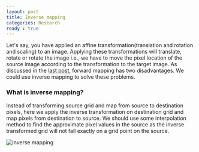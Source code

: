 ```yaml
---
layout: post
title: Inverse mapping
categories: Research
ready : true
---
```


Let's say, you have applied an affine transformation(translation and rotation and scaling) to an image. Applying these transformations will translate, rotate or rotate the image i.e., we have to move the pixel location of the source image according to the transformation to the target image. As discussed in the [last post](blog/research/forward-mapping), forward mapping has two disadvantages. We could use inverse mapping to solve these problems.

### What is inverse mapping?

Instead of transforming source grid and map from source to destination pixels, here we apply the inverse transformation on destination grid and map pixels from destination to source. We should use some interpolation method to find the approximate pixel values in the source as the inverse transformed grid will not fall exactly on a grid point on the source.

<img align="center" src="https://blogs.mathworks.com/images/steve/55/inverse_mapping.png" alt="inverse mapping">

